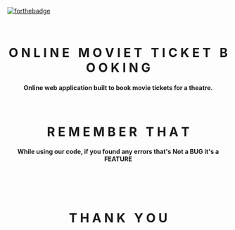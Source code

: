 [![forthebadge](https://forthebadge.com/images/badges/made-with-java.svg)](https://forthebadge.com)

<br>
<h1 align="middle">O N L I N E &nbsp; M O V I E T &nbsp; T I C K E T &nbsp; B O O K I N G</h1>
<h4 align="middle">Online web application built to book movie tickets for a theatre.</h4>

<br>
<h1 align="middle">R E M E M B E R &nbsp; T H A T</h1>
<h4 align="middle">While using our code, if you found any errors that's Not a BUG it's a FEATURE</h4>

<br><br><br>
<h1 align="middle">T H A N K &nbsp; Y O U</h1>
